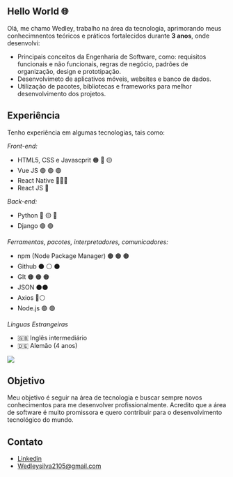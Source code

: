 ## Hello World 🌐

Olá, me chamo Wedley, trabalho na área da tecnologia, aprimorando meus conhecimnentos teóricos e práticos fortalecidos durante **3 anos**, onde desenvolvi: 

- Principais conceitos da Engenharia de Software, como: requisitos funcionais e não funcionais, regras de negócio, padrões de organização, design e prototipação.
- Desenvolvimeto de aplicativos móveis, websites e banco de dados.
- Utilização de pacotes, bibliotecas e frameworks para melhor desenvolvimento dos projetos.


## Experiência 
Tenho experiência em algumas tecnologias, tais como:

*Front-end:*
- HTML5, CSS e Javascprit 🟠 🔵 🟡
- Vue JS 🟢 🟢 🟢
- React Native 🔵🔵🔵 
- React JS 🔵

*Back-end:*
- Python 🔵 🟡 🔵
- Django 🟢 🟢

*Ferramentas, pacotes, interpretadores, comunicadores:*
- npm (Node Package Manager) 🟠 🟠 🟠
- Github ⚫ ⚪ ⚫
- GIt 🟠 🟠 🟠
- JSON ⚫⚫
- Axios 🔵⚪
- Node.js 🟢 🟢

*Linguas Estrangeiras*
- 🇬🇧 Inglês intermediário
- 🇩🇪 Alemão (4 anos)

<img src="https://github-readme-stats.vercel.app/api?username=WedleySilva&hide=contribs,prs,issues,stars&hide_rank=true&include_all_commits=true" />

## Objetivo 

Meu objetivo é seguir na área de tecnologia e buscar sempre novos conhecimentos para me desenvolver profissionalmente. Acredito que a área de software é muito promissora e quero contribuir para o desenvolvimento tecnológico do mundo.

## Contato 
- [Linkedin](https://www.linkedin.com/in/wedley-silva-809104247/)
- Wedleysilva2105@gmail.com
